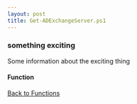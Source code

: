 ```yaml
---
layout: post
title: Get-ADExchangeServer.ps1
---
```


### something exciting

Some information about the exciting thing

#### Function

<script src="https://gist-it.appspot.com/github.com/BanterBoy/scripts-blog/blob/master/PowerShell/functions/exchange/Get-ADExchangeServer.ps1"></script>

<a href="/menu/_pages/functions.html">Back to Functions</a>
